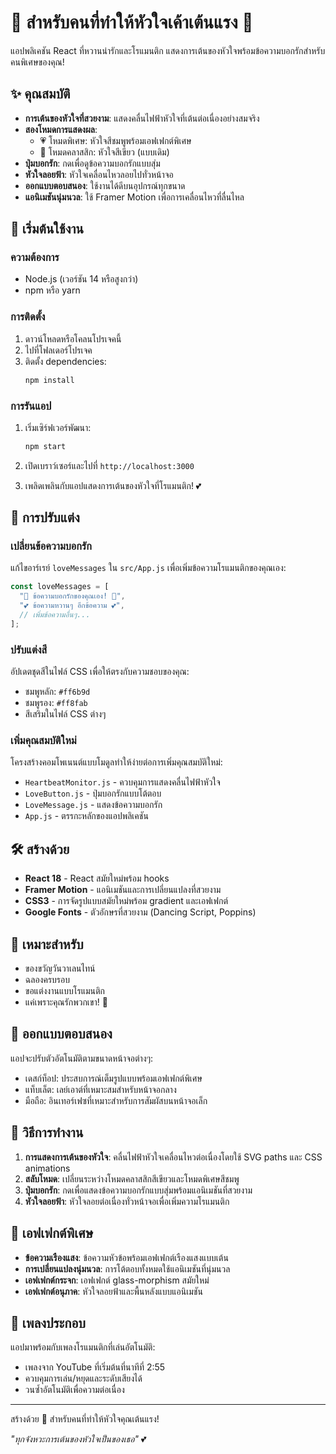 # 💖 สำหรับคนที่ทำให้หัวใจเค้าเต้นแรง 💖

แอปพลิเคชัน React ที่หวานน่ารักและโรแมนติก แสดงการเต้นของหัวใจพร้อมข้อความบอกรักสำหรับคนพิเศษของคุณ!

## ✨ คุณสมบัติ

- **การเต้นของหัวใจที่สวยงาม**: แสดงคลื่นไฟฟ้าหัวใจที่เต้นต่อเนื่องอย่างสมจริง
- **สองโหมดการแสดงผล**: 
  - 💗 โหมดพิเศษ: หัวใจสีชมพูพร้อมเอฟเฟกต์พิเศษ
  - 💙 โหมดคลาสสิก: หัวใจสีเขียว (แบบเดิม)
- **ปุ่มบอกรัก**: กดเพื่อดูข้อความบอกรักแบบสุ่ม
- **หัวใจลอยฟ้า**: หัวใจเคลื่อนไหวลอยไปทั่วหน้าจอ
- **ออกแบบตอบสนอง**: ใช้งานได้ดีบนอุปกรณ์ทุกขนาด
- **แอนิเมชันนุ่มนวล**: ใช้ Framer Motion เพื่อการเคลื่อนไหวที่ลื่นไหล

## 🚀 เริ่มต้นใช้งาน

### ความต้องการ
- Node.js (เวอร์ชัน 14 หรือสูงกว่า)
- npm หรือ yarn

### การติดตั้ง

1. ดาวน์โหลดหรือโคลนโปรเจคนี้
2. ไปที่โฟลเดอร์โปรเจค
3. ติดตั้ง dependencies:
   ```bash
   npm install
   ```

### การรันแอป

1. เริ่มเซิร์ฟเวอร์พัฒนา:
   ```bash
   npm start
   ```

2. เปิดเบราว์เซอร์และไปที่ `http://localhost:3000`

3. เพลิดเพลินกับแอปแสดงการเต้นของหัวใจที่โรแมนติก! 💕

## 🎨 การปรับแต่ง

### เปลี่ยนข้อความบอกรัก
แก้ไขอาร์เรย์ `loveMessages` ใน `src/App.js` เพื่อเพิ่มข้อความโรแมนติกของคุณเอง:

```javascript
const loveMessages = [
  "💖 ข้อความบอกรักของคุณเอง! 💖",
  "💕 ข้อความหวานๆ อีกข้อความ 💕",
  // เพิ่มข้อความอื่นๆ...
];
```

### ปรับแต่งสี
อัปเดตชุดสีในไฟล์ CSS เพื่อให้ตรงกับความชอบของคุณ:
- ชมพูหลัก: `#ff6b9d`
- ชมพูรอง: `#ff8fab`
- สีเสริมในไฟล์ CSS ต่างๆ

### เพิ่มคุณสมบัติใหม่
โครงสร้างคอมโพเนนต์แบบโมดูลทำให้ง่ายต่อการเพิ่มคุณสมบัติใหม่:
- `HeartbeatMonitor.js` - ควบคุมการแสดงคลื่นไฟฟ้าหัวใจ
- `LoveButton.js` - ปุ่มบอกรักแบบโต้ตอบ
- `LoveMessage.js` - แสดงข้อความบอกรัก
- `App.js` - ตรรกะหลักของแอปพลิเคชัน

## 🛠️ สร้างด้วย

- **React 18** - React สมัยใหม่พร้อม hooks
- **Framer Motion** - แอนิเมชันและการเปลี่ยนแปลงที่สวยงาม
- **CSS3** - การจัดรูปแบบสมัยใหม่พร้อม gradient และเอฟเฟกต์
- **Google Fonts** - ตัวอักษรที่สวยงาม (Dancing Script, Poppins)

## 💝 เหมาะสำหรับ

- ของขวัญวันวาเลนไทน์
- ฉลองครบรอบ
- ขอแต่งงานแบบโรแมนติก
- แค่เพราะคุณรักพวกเขา! 💖

## 📱 ออกแบบตอบสนอง

แอปจะปรับตัวอัตโนมัติตามขนาดหน้าจอต่างๆ:
- เดสก์ท็อป: ประสบการณ์เต็มรูปแบบพร้อมเอฟเฟกต์พิเศษ
- แท็บเล็ต: เลย์เอาต์ที่เหมาะสมสำหรับหน้าจอกลาง
- มือถือ: อินเทอร์เฟซที่เหมาะสำหรับการสัมผัสบนหน้าจอเล็ก

## 🎯 วิธีการทำงาน

1. **การแสดงการเต้นของหัวใจ**: คลื่นไฟฟ้าหัวใจเคลื่อนไหวต่อเนื่องโดยใช้ SVG paths และ CSS animations
2. **สลับโหมด**: เปลี่ยนระหว่างโหมดคลาสสิกสีเขียวและโหมดพิเศษสีชมพู
3. **ปุ่มบอกรัก**: กดเพื่อแสดงข้อความบอกรักแบบสุ่มพร้อมแอนิเมชันที่สวยงาม
4. **หัวใจลอยฟ้า**: หัวใจลอยต่อเนื่องทั่วหน้าจอเพื่อเพิ่มความโรแมนติก

## 🌟 เอฟเฟกต์พิเศษ

- **ข้อความเรืองแสง**: ข้อความหัวข้อพร้อมเอฟเฟกต์เรืองแสงแบบเต้น
- **การเปลี่ยนแปลงนุ่มนวล**: การโต้ตอบทั้งหมดใช้แอนิเมชันที่นุ่มนวล
- **เอฟเฟกต์กระจก**: เอฟเฟกต์ glass-morphism สมัยใหม่
- **เอฟเฟกต์อนุภาค**: หัวใจลอยฟ้าและพื้นหลังแบบแอนิเมชัน

## 🎵 เพลงประกอบ

แอปมาพร้อมกับเพลงโรแมนติกที่เล่นอัตโนมัติ:
- เพลงจาก YouTube ที่เริ่มต้นที่นาทีที่ 2:55
- ควบคุมการเล่น/หยุดและระดับเสียงได้
- วนซ้ำอัตโนมัติเพื่อความต่อเนื่อง

---

สร้างด้วย 💖 สำหรับคนที่ทำให้หัวใจคุณเต้นแรง!

*"ทุกจังหวะการเต้นของหัวใจเป็นของเธอ"* 💕 